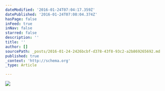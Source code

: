 ```yaml
---
dateModified: '2016-01-24T07:04:17.359Z'
datePublished: '2016-01-24T07:08:04.374Z'
hasPage: false
inFeed: true
inNav: false
starred: false
description: ''
title: ''
author: []
sourcePath: _posts/2016-01-24-2426bcbf-d378-43f8-93c2-a2b869265692.md
published: true
_context: 'http://schema.org'
_type: Article

---
```

![](https://the-grid-user-content.s3-us-west-2.amazonaws.com/3d6ef415-9a17-46f5-bb90-846620c7a1ce.jpg)